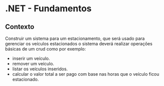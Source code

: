# .NET - Fundamentos

## Contexto
Construir um sistema para um estacionamento, que será usado para gerenciar os veículos estacionados o sistema deverá realizar operações básicas de um crud como por exemplo:

- inserir um veículo.
- remover um veículo.
- listar os veículos inseridos.
- calcular o valor total a ser pago com base nas horas que o veículo ficou estacionado.